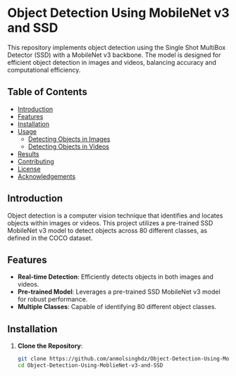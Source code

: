 # Object Detection Using MobileNet v3 and SSD

This repository implements object detection using the Single Shot MultiBox Detector (SSD) with a MobileNet v3 backbone. The model is designed for efficient object detection in images and videos, balancing accuracy and computational efficiency.

## Table of Contents

- [Introduction](#introduction)
- [Features](#features)
- [Installation](#installation)
- [Usage](#usage)
  - [Detecting Objects in Images](#detecting-objects-in-images)
  - [Detecting Objects in Videos](#detecting-objects-in-videos)
- [Results](#results)
- [Contributing](#contributing)
- [License](#license)
- [Acknowledgements](#acknowledgements)

## Introduction

Object detection is a computer vision technique that identifies and locates objects within images or videos. This project utilizes a pre-trained SSD MobileNet v3 model to detect objects across 80 different classes, as defined in the COCO dataset.

## Features

- **Real-time Detection**: Efficiently detects objects in both images and videos.
- **Pre-trained Model**: Leverages a pre-trained SSD MobileNet v3 model for robust performance.
- **Multiple Classes**: Capable of identifying 80 different object classes.

## Installation

1. **Clone the Repository**:

   ```bash
   git clone https://github.com/anmolsinghdz/Object-Detection-Using-MoblieNet-v3-and-SSD.git
   cd Object-Detection-Using-MoblieNet-v3-and-SSD
